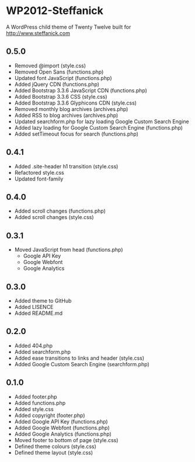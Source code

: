 # WP2012-Steffanick
A WordPress child theme of Twenty Twelve built for http://www.steffanick.com

## 0.5.0
* Removed @import (style.css)
* Removed Open Sans (functions.php)
* Updated font JavaScript (functions.php)
* Added jQuery CDN (functions.php)
* Added Bootstrap 3.3.6 JavaScript CDN (functions.php)
* Added Bootstrap 3.3.6 CSS (style.css)
* Added Bootstrap 3.3.6 Glyphicons CDN (style.css)
* Removed monthly blog archives (archives.php)
* Added RSS to blog archives (archives.php)
* Updated searchform.php for lazy loading Google Custom Search Engine
* Added lazy loading for Google Custom Search Engine (functions.php)
* Added setTimeout focus for search (functions.php)

## 0.4.1
* Added .site-header h1 transition (style.css)
* Refactored style.css
* Updated font-family

## 0.4.0
* Added scroll changes (functions.php)
* Added scroll changes (style.css)

## 0.3.1
* Moved JavaScript from head (functions.php)
  * Google API Key
  * Google Webfont
  * Google Analytics

## 0.3.0
* Added theme to GitHub
* Added LISENCE
* Added README.md

## 0.2.0
* Added 404.php
* Added searchform.php
* Added ease transitions to links and header (style.css)
* Added Google Custom Search Engine (searchform.php)

## 0.1.0
* Added footer.php
* Added functions.php
* Added style.css
* Added copyright (footer.php)
* Added Google API Key (functions.php)
* Added Google Webfont (functions.php)
* Added Google Analytics (functions.php)
* Moved footer to bottom of page (style.css)
* Defined theme colours (style.css)
* Defined theme layout (style.css)